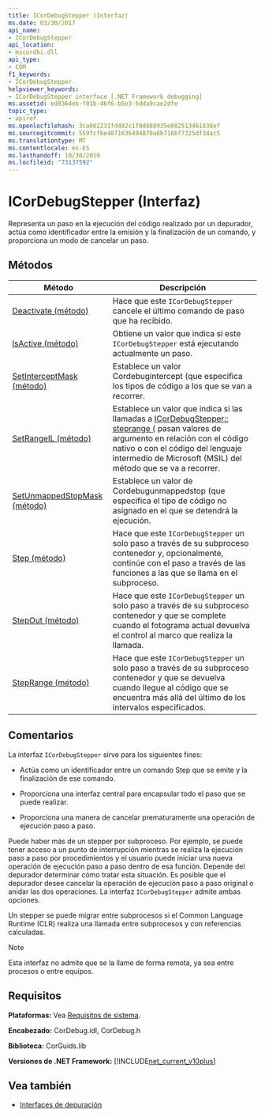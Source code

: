 ```yaml
---
title: ICorDebugStepper (Interfaz)
ms.date: 03/30/2017
api_name:
- ICorDebugStepper
api_location:
- mscordbi.dll
api_type:
- COM
f1_keywords:
- ICorDebugStepper
helpviewer_keywords:
- ICorDebugStepper interface [.NET Framework debugging]
ms.assetid: ed8364eb-f01b-46f6-b5e3-5dda9cae2dfe
topic_type:
- apiref
ms.openlocfilehash: 3ca062231fd482c1f0d888935e882513461838ef
ms.sourcegitcommit: 559fcfbe4871636494870a8b716bf7325df34ac5
ms.translationtype: MT
ms.contentlocale: es-ES
ms.lasthandoff: 10/30/2019
ms.locfileid: "73137592"
---
```

# <a name="icordebugstepper-interface"></a>ICorDebugStepper (Interfaz)
Representa un paso en la ejecución del código realizado por un depurador, actúa como identificador entre la emisión y la finalización de un comando, y proporciona un modo de cancelar un paso.  
  
## <a name="methods"></a>Métodos  
  
|Método|Descripción|  
|------------|-----------------|  
|[Deactivate (método)](../../../../docs/framework/unmanaged-api/debugging/icordebugstepper-deactivate-method.md)|Hace que este `ICorDebugStepper` cancele el último comando de paso que ha recibido.|  
|[IsActive (método)](../../../../docs/framework/unmanaged-api/debugging/icordebugstepper-isactive-method.md)|Obtiene un valor que indica si este `ICorDebugStepper` está ejecutando actualmente un paso.|  
|[SetInterceptMask (método)](../../../../docs/framework/unmanaged-api/debugging/icordebugstepper-setinterceptmask-method.md)|Establece un valor Cordebugintercept (que especifica los tipos de código a los que se van a recorrer.|  
|[SetRangeIL (método)](../../../../docs/framework/unmanaged-api/debugging/icordebugstepper-setrangeil-method.md)|Establece un valor que indica si las llamadas a [ICorDebugStepper:: steprange (](../../../../docs/framework/unmanaged-api/debugging/icordebugstepper-steprange-method.md) pasan valores de argumento en relación con el código nativo o con el código del lenguaje intermedio de Microsoft (MSIL) del método que se va a recorrer.|  
|[SetUnmappedStopMask (método)](../../../../docs/framework/unmanaged-api/debugging/icordebugstepper-setunmappedstopmask-method.md)|Establece un valor de Cordebugunmappedstop (que especifica el tipo de código no asignado en el que se detendrá la ejecución.|  
|[Step (método)](../../../../docs/framework/unmanaged-api/debugging/icordebugstepper-step-method.md)|Hace que este `ICorDebugStepper` un solo paso a través de su subproceso contenedor y, opcionalmente, continúe con el paso a través de las funciones a las que se llama en el subproceso.|  
|[StepOut (método)](../../../../docs/framework/unmanaged-api/debugging/icordebugstepper-stepout-method.md)|Hace que este `ICorDebugStepper` un solo paso a través de su subproceso contenedor y que se complete cuando el fotograma actual devuelva el control al marco que realiza la llamada.|  
|[StepRange (método)](../../../../docs/framework/unmanaged-api/debugging/icordebugstepper-steprange-method.md)|Hace que este `ICorDebugStepper` un solo paso a través de su subproceso contenedor y que se devuelva cuando llegue al código que se encuentra más allá del último de los intervalos especificados.|  
  
## <a name="remarks"></a>Comentarios  
 La interfaz `ICorDebugStepper` sirve para los siguientes fines:  
  
- Actúa como un identificador entre un comando Step que se emite y la finalización de ese comando.  
  
- Proporciona una interfaz central para encapsular todo el paso que se puede realizar.  
  
- Proporciona una manera de cancelar prematuramente una operación de ejecución paso a paso.  
  
 Puede haber más de un stepper por subproceso. Por ejemplo, se puede tener acceso a un punto de interrupción mientras se realiza la ejecución paso a paso por procedimientos y el usuario puede iniciar una nueva operación de ejecución paso a paso dentro de esa función. Depende del depurador determinar cómo tratar esta situación. Es posible que el depurador desee cancelar la operación de ejecución paso a paso original o anidar las dos operaciones. La interfaz `ICorDebugStepper` admite ambas opciones.  
  
 Un stepper se puede migrar entre subprocesos si el Common Language Runtime (CLR) realiza una llamada entre subprocesos y con referencias calculadas.  
  
> [!NOTE]
> Esta interfaz no admite que se la llame de forma remota, ya sea entre procesos o entre equipos.  
  
## <a name="requirements"></a>Requisitos  
 **Plataformas:** Vea [Requisitos de sistema](../../../../docs/framework/get-started/system-requirements.md).  
  
 **Encabezado:** CorDebug.idl, CorDebug.h  
  
 **Biblioteca:** CorGuids.lib  
  
 **Versiones de .NET Framework:** [!INCLUDE[net_current_v10plus](../../../../includes/net-current-v10plus-md.md)]  
  
## <a name="see-also"></a>Vea también

- [Interfaces de depuración](../../../../docs/framework/unmanaged-api/debugging/debugging-interfaces.md)
